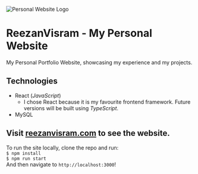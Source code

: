 ![Personal Website Logo](https://github.com/ReezanVisram/ReezanVisram.com/blob/master/public/favicon.ico)

# ReezanVisram - My Personal Website

My Personal Portfolio Website, showcasing my experience and my projects.

## Technologies

-   React (_JavaScript_)
    -   I chose React because it is my favourite frontend framework. Future versions will be built using _TypeScript_.
-   MySQL

## Visit [reezanvisram.com](https://reezanvisram.com) to see the website.

To run the site locally, clone the repo and run:  
`$ npm install`  
`$ npm run start`  
And then navigate to `http://localhost:3000`!
